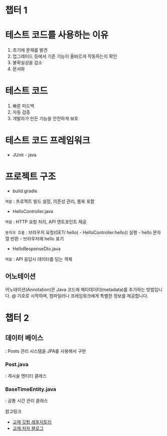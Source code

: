 # 챕터 1

# 테스트 코드를 사용하는 이유
1. 초기에 문제를 발견
2. 업그레이드 등에서 기존 기능이 올바르게 작동하는지 확인
3. 불확실성을 감소
4. 문서화

# 테스트 코드
1. 빠른 피드백
2. 자동 검증
3. 개발자가 만든 기능을 안전하게 보호

# 테스트 코드 프레임워크
- JUnit - java

# 프로젝트 구조
- bulid.gradle 

`역할` : 프로젝트 빌드 설정, 의존성 관리, 롬북 포함

- HelloController.java

`역할` : HTTP 요청 처리, API 엔트포인트 제공

`동작의 흐름` : 브라우저 요청(GET/ hello) - HelloController.hello() 실행 - hello 문자열 반환 - 브라우저에 hello 표기

- HelloResponseDto.java

`역할` : API 응답시 데이터를 담는 객체

## 어노테이션

어노테이션(Annotation)은 Java 코드에 메타데이터(metadata)를 추가하는 방법입니다. @ 기호로 시작하며, 컴파일러나 프레임워크에게 특별한 정보를 제공합니다.

# 챕터 2

## 데이터 베이스

: Posts 관리 시스템을 JPA를 사용해서 구현

### Post.java
: 게시슬 엔티티 클래스

### BaseTimeEntity.java
: 공통 시간 관리 클래스


참고링크

- [교재 깃헙 레포지토리](https://github.com/jojoldu/freelec-springboot2-webservice)
- [교재 저자 블로그 ](https://jojoldu.tistory.com/)